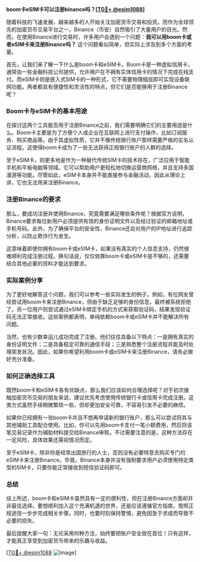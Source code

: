 **boom卡eSIM卡可以注册binance吗？[[TG💪+ @esim1088](https://t.me/s/esim1088)]**

随着科技的飞速发展，越来越多的人开始关注加密货币交易和投资。而作为全球领先的加密货币交易平台之一，Binance（币安）自然吸引了大量用户的目光。然而，在使用Binance进行交易时，许多用户会遇到一个问题：**我可以用boom卡或者eSIM卡来注册Binance吗？** 这个问题看似简单，但实际上涉及到多个方面的考量。

首先，让我们来了解一下什么是boom卡和eSIM卡。Boom卡是一种虚拟信用卡，通常由一些金融科技公司提供，允许用户在不拥有实体信用卡的情况下完成在线支付。而eSIM卡则是嵌入式SIM卡的一种形式，它不需要物理插拔即可实现设备联网功能。两者都具有便捷性和灵活性的特点，但它们是否能够用于注册Binance呢？

### Boom卡与eSIM卡的基本用途

在探讨这两个工具能否用于注册Binance之前，我们需要明确它们的主要用途是什么。Boom卡主要是为了方便个人或企业在互联网上进行支付操作，比如订阅服务、购买商品等。由于其虚拟性质，它并不像传统银行账户那样需要严格的实名认证流程。这使得boom卡成为了一些无法获得正规银行账户的人群的选择。

至于eSIM卡，则更多地是作为一种替代传统SIM卡的技术存在，广泛应用于智能手机和平板电脑等领域。它可以帮助用户更轻松地切换运营商网络，并且支持多国漫游等功能。尽管如此，eSIM卡本身并不能直接参与金融活动，因此从理论上讲，它也无法用来注册Binance。

### 注册Binance的要求

那么，要成功注册并使用Binance，究竟需要满足哪些条件呢？根据官方说明，Binance要求每位新用户必须提供有效的身份证明文件以及经过验证的邮箱地址或手机号码。此外，为了确保平台的安全性，Binance还会对用户的IP地址进行追踪分析，以防止欺诈行为发生。

这意味着即使你拥有boom卡或eSIM卡，如果没有真实的个人信息支持，仍然很难顺利完成注册过程。换句话说，仅仅依靠boom卡或eSIM卡是不够的，还需要结合其他必要的资料才能达到要求。

### 实际案例分享

为了更好地解答这个问题，我们可以参考一些实际发生的例子。例如，有位网友曾经尝试用boom卡来注册Binance，但由于缺乏足够的身份信息，最终被系统拒绝了。另一位用户则尝试通过eSIM卡绑定手机的方式来获取验证码，结果发现验证码无法正常接收。这些案例都表明，单纯依赖boom卡或eSIM卡并不能解决所有问题。

当然，也有少数幸运儿成功完成了注册。他们往往具备以下特点：一是拥有真实的身份证明文件；二是具备稳定可靠的通信手段；三是熟悉整个注册流程并能及时处理突发状况。因此，如果你希望利用boom卡或eSIM卡来注册Binance，请务必做好充分准备。

### 如何正确选择工具

既然boom卡和eSIM卡各有优缺点，那么我们应该如何合理选择呢？对于初次接触加密货币交易的朋友来说，建议优先考虑使用传统银行卡或信用卡完成注册。这类方式虽然手续稍微繁琐一些，但却更加安全可靠，不容易引发不必要的麻烦。

如果你已经拥有一张boom卡并且不想再申请新的银行账户，那么可以尝试将其与其他辅助工具配合使用。比如，你可以先用boom卡支付一笔小额费用，然后将该笔交易记录作为辅助材料提交给Binance审核。不过需要注意的是，这种方法存在一定风险，具体效果还需视情况而定。

至于eSIM卡，除非你是经常出国旅行的人士，否则没有必要特意去购买专门的eSIM卡来注册Binance。毕竟，Binance本身并没有强制要求用户必须使用特定类型的SIM卡，只要你能正常接收到短信验证码即可。

### 总结

综上所述，boom卡和eSIM卡虽然具有一定的便利性，但在注册Binance方面却并非最佳选择。要想顺利加入这个充满机遇的世界，还是应该遵循官方指南，按照正规途径一步步完成相关步骤。同时，也要时刻保持警惕，避免因急于求成而导致不必要的损失。

最后提醒大家一句：无论采用何种方法，始终要把账户安全放在首位！只有这样，才能真正享受到加密货币带来的乐趣与收益。

[[TG💪+ @esim1088](https://t.me/s/esim1088) ![Image](https://i.postimg.cc/4NQfJmqS/Snipaste-2025-05-13-00-14-12.png)]